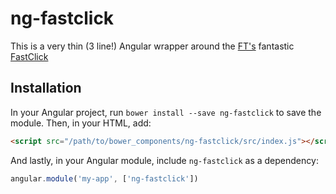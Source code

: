 # ng-fastclick

This is a very thin (3 line!) Angular wrapper around the [FT's](https://github.com/ftlabs) fantastic [FastClick](https://github.com/ftlabs/fastclick)

## Installation

In your Angular project, run `bower install --save ng-fastclick` to save the
module. Then, in your HTML, add:

``` html
<script src="/path/to/bower_components/ng-fastclick/src/index.js"></script>
```

And lastly, in your Angular module, include `ng-fastclick` as a dependency:

``` javascript
angular.module('my-app', ['ng-fastclick'])
```

